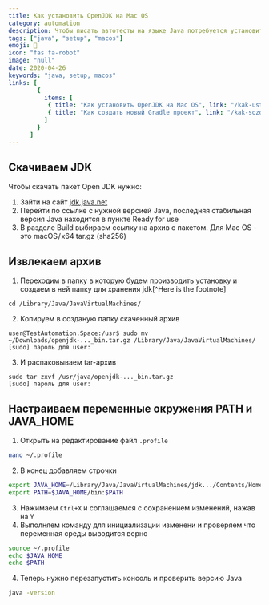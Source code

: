 ```yaml
---
title: Как установить OpenJDK на Mac OS
category: automation
description: Чтобы писать автотесты на языке Java потребуется установить пакет Oracle JDK или Open JDK. В этой статье мы расскажем в чем между ними различия, что лучше устанавливать, а также пройдемся по шагам для установки и настройке рабочей среды.
tags: ["java", "setup", "macos"]
emoji: 🤖
icon: "fas fa-robot"
image: "null"
date: 2020-04-26
keywords: "java, setup, macos"
links: [
        {
          items: [
           { title: "Как установить OpenJDK на Mac OS", link: "/kak-ustanovit-open-jdk-na-mac-os/" },
           { title: "Как создать новый Gradle проект", link: "/kak-sozdat-novyj-gradle-proekt/" },
          ]
        }
      ]
---
```



## Скачиваем JDK 

Чтобы скачать пакет Open JDK нужно:

1. Зайти на сайт [jdk.java.net](https://jdk.java.net/)
2. Перейти по ссылке с нужной версией Java, последняя стабильная версия Java находится в пункте Ready for use
3. В разделе Build выбираем ссылку на архив с пакетом. Для Mac OS - это macOS / x64	tar.gz (sha256)

## Извлекаем архив

1. Переходим в папку в которую будем производить установку и создаем в ней папку для хранения jdk[^Here is the footnote]

```bash{outputLines: 2}
cd /Library/Java/JavaVirtualMachines/
```

2. Копируем в созданую папку скаченный архив

```bash{outputLines: 2}
user@TestAutomation.Space:/usr$ sudo mv ~/Downloads/openjdk-..._bin.tar.gz /Library/Java/JavaVirtualMachines/
[sudo] пароль для user: 
```

3. И распаковываем tar-архив

```bash{outputLines: 2}
sudo tar zxvf /usr/java/openjdk-..._bin.tar.gz
[sudo] пароль для user: 
```

## Настраиваем переменные окружения PATH и JAVA_HOME

1. Открыть на редактирование файл `.profile`

```bash
nano ~/.profile
```

2. В конец добавляем строчки

```bash
export JAVA_HOME=/Library/Java/JavaVirtualMachines/jdk.../Contents/Home
export PATH=$JAVA_HOME/bin:$PATH
```

3. Нажимаем `Ctrl+X` и соглашаемся с сохранением изменений, нажав на `Y`
4. Выполняем команду для инициализации изменени и проверяем что переменная среды выводится верно

```bash
source ~/.profile
echo $JAVA_HOME
echo $PATH
```

4. Теперь нужно перезапустить консоль и проверить версию Java

```bash
java -version
```